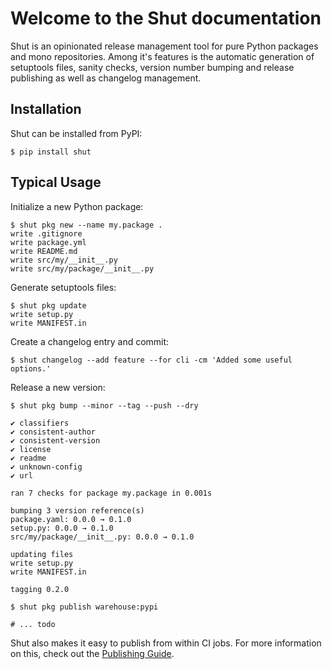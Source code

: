 # Welcome to the Shut documentation

Shut is an opinionated release management tool for pure Python packages and mono repositories.
Among it's features is the automatic generation of setuptools files, sanity checks, version number
bumping and release publishing as well as changelog management.

## Installation

Shut can be installed from PyPI:

    $ pip install shut

## Typical Usage

Initialize a new Python package:

    $ shut pkg new --name my.package .
    write .gitignore
    write package.yml
    write README.md
    write src/my/__init__.py
    write src/my/package/__init__.py

Generate setuptools files:

    $ shut pkg update
    write setup.py
    write MANIFEST.in

Create a changelog entry and commit:

    $ shut changelog --add feature --for cli -cm 'Added some useful options.'

Release a new version:

    $ shut pkg bump --minor --tag --push --dry

    ✔️ classifiers
    ✔️ consistent-author
    ✔️ consistent-version
    ✔️ license
    ✔️ readme
    ✔️ unknown-config
    ✔️ url

    ran 7 checks for package my.package in 0.001s

    bumping 3 version reference(s)
    package.yaml: 0.0.0 → 0.1.0
    setup.py: 0.0.0 → 0.1.0
    src/my/package/__init__.py: 0.0.0 → 0.1.0

    updating files
    write setup.py
    write MANIFEST.in

    tagging 0.2.0

    $ shut pkg publish warehouse:pypi

    # ... todo

Shut also makes it easy to publish from within CI jobs. For more information on this,
check out the [Publishing Guide][0].

  [0]: publishing-guide.md
